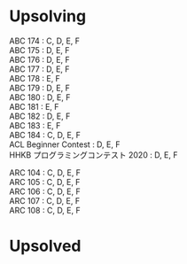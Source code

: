 Upsolving
=== 
ABC 174 : C, D, E, F  
ABC 175 : D, E, F  
ABC 176 : D, E, F  
ABC 177 : D, E, F  
ABC 178 : E, F  
ABC 179 : D, E, F  
ABC 180 : D, E, F  
ABC 181 : E, F  
ABC 182 : D, E, F  
ABC 183 : E, F  
ABC 184 : C, D, E, F  
ACL Beginner Contest : D, E, F  
HHKB プログラミングコンテスト 2020 : D, E, F  
  
ARC 104 : C, D, E, F  
ARC 105 : C, D, E, F  
ARC 106 : C, D, E, F  
ARC 107 : C, D, E, F  
ARC 108 : C, D, E, F  

Upsolved
===
